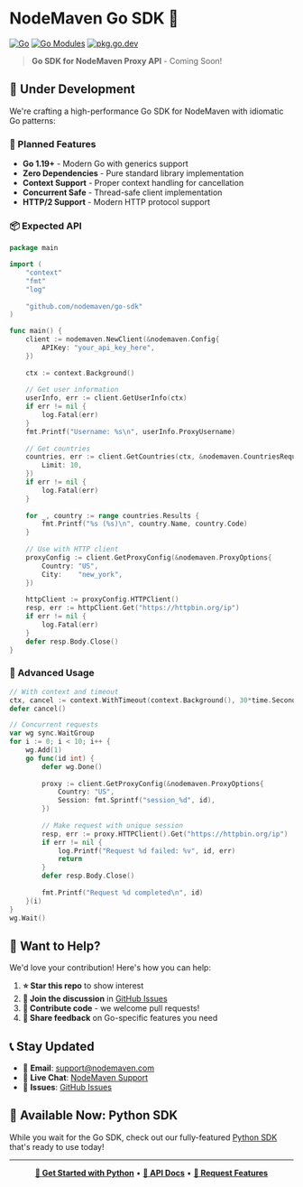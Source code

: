 # NodeMaven Go SDK 🔵

[![Go](https://img.shields.io/badge/Go-Coming%20Soon-cyan?style=for-the-badge&logo=go)](https://github.com/nodemaven/nodemaven/issues)
[![Go Modules](https://img.shields.io/badge/Go%20Modules-Ready-green?style=for-the-badge)](https://golang.org/ref/mod)
[![pkg.go.dev](https://img.shields.io/badge/pkg.go.dev-Coming%20Soon-blue?style=for-the-badge)](https://pkg.go.dev/)

> **Go SDK for NodeMaven Proxy API** - Coming Soon!

## 🚧 Under Development

We're crafting a high-performance Go SDK for NodeMaven with idiomatic Go patterns:

### 🎯 Planned Features
- **Go 1.19+** - Modern Go with generics support
- **Zero Dependencies** - Pure standard library implementation
- **Context Support** - Proper context handling for cancellation
- **Concurrent Safe** - Thread-safe client implementation
- **HTTP/2 Support** - Modern HTTP protocol support

### 📦 Expected API
```go
package main

import (
    "context"
    "fmt"
    "log"
    
    "github.com/nodemaven/go-sdk"
)

func main() {
    client := nodemaven.NewClient(&nodemaven.Config{
        APIKey: "your_api_key_here",
    })
    
    ctx := context.Background()
    
    // Get user information
    userInfo, err := client.GetUserInfo(ctx)
    if err != nil {
        log.Fatal(err)
    }
    fmt.Printf("Username: %s\n", userInfo.ProxyUsername)
    
    // Get countries
    countries, err := client.GetCountries(ctx, &nodemaven.CountriesRequest{
        Limit: 10,
    })
    if err != nil {
        log.Fatal(err)
    }
    
    for _, country := range countries.Results {
        fmt.Printf("%s (%s)\n", country.Name, country.Code)
    }
    
    // Use with HTTP client
    proxyConfig := client.GetProxyConfig(&nodemaven.ProxyOptions{
        Country: "US",
        City:    "new_york",
    })
    
    httpClient := proxyConfig.HTTPClient()
    resp, err := httpClient.Get("https://httpbin.org/ip")
    if err != nil {
        log.Fatal(err)
    }
    defer resp.Body.Close()
}
```

### 🔧 Advanced Usage
```go
// With context and timeout
ctx, cancel := context.WithTimeout(context.Background(), 30*time.Second)
defer cancel()

// Concurrent requests
var wg sync.WaitGroup
for i := 0; i < 10; i++ {
    wg.Add(1)
    go func(id int) {
        defer wg.Done()
        
        proxy := client.GetProxyConfig(&nodemaven.ProxyOptions{
            Country: "US",
            Session: fmt.Sprintf("session_%d", id),
        })
        
        // Make request with unique session
        resp, err := proxy.HTTPClient().Get("https://httpbin.org/ip")
        if err != nil {
            log.Printf("Request %d failed: %v", id, err)
            return
        }
        defer resp.Body.Close()
        
        fmt.Printf("Request %d completed\n", id)
    }(i)
}
wg.Wait()
```

## 🤝 Want to Help?

We'd love your contribution! Here's how you can help:

1. **⭐ Star this repo** to show interest
2. **💬 Join the discussion** in [GitHub Issues](https://github.com/nodemaven/nodemaven/issues)
3. **🔧 Contribute code** - we welcome pull requests!
4. **📝 Share feedback** on Go-specific features you need

## 📞 Stay Updated

- 📧 **Email**: [support@nodemaven.com](mailto:support@nodemaven.com)
- 💬 **Live Chat**: [NodeMaven Support](https://nodemaven.com?utm_source=github&utm_medium=github_post&utm_campaign=developer_outreach&utm_content=go_support)
- 🐛 **Issues**: [GitHub Issues](https://github.com/nodemaven/nodemaven/issues)

## 🐍 Available Now: Python SDK

While you wait for the Go SDK, check out our fully-featured [Python SDK](../python/) that's ready to use today!

---

<div align="center">

**[🚀 Get Started with Python](../python/)** • **[📖 API Docs](https://nodemaven.com?utm_source=github&utm_medium=github_post&utm_campaign=developer_outreach&utm_content=go_docs)** • **[💬 Request Features](https://github.com/nodemaven/nodemaven/issues)**

</div> 